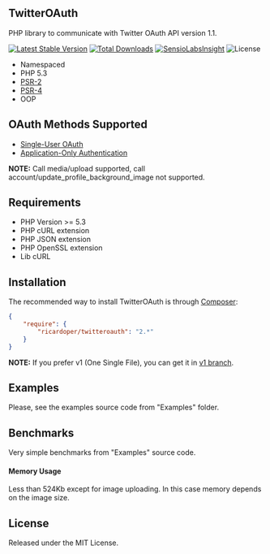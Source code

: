 ## TwitterOAuth ##
PHP library to communicate with Twitter OAuth API version 1.1.

[![Latest Stable Version](https://poser.pugx.org/ricardoper/twitteroauth/v/stable.svg)](https://packagist.org/packages/ricardoper/twitteroauth) [![Total Downloads](https://poser.pugx.org/ricardoper/twitteroauth/downloads.svg)](https://packagist.org/packages/ricardoper/twitteroauth) [![SensioLabsInsight](https://insight.sensiolabs.com/projects/037e7000-eca4-43a3-b1fd-1f9de8ad310c/mini.png)](https://insight.sensiolabs.com/projects/037e7000-eca4-43a3-b1fd-1f9de8ad310c) ![License](https://poser.pugx.org/ricardoper/twitteroauth/license.svg)

- Namespaced
- PHP 5.3
- [PSR-2](http://www.php-fig.org/psr/psr-2/ "PHP Framework Interop Group")
- [PSR-4](http://www.php-fig.org/psr/psr-4/ "PHP Framework Interop Group")
- OOP


## OAuth Methods Supported ##
- [Single-User OAuth](https://dev.twitter.com/oauth/overview/single-user "Single-user OAuth with Examples")
- [Application-Only Authentication](https://dev.twitter.com/oauth/application-only "Application-only authentication Overview")

**NOTE:** Call media/upload supported, call account/update_profile_background_image not supported.


## Requirements ##
- PHP Version >= 5.3
- PHP cURL extension
- PHP JSON extension
- PHP OpenSSL extension
- Lib cURL

## Installation ##
The recommended way to install TwitterOAuth is through [Composer](http://getcomposer.org/):

```json
{
    "require": {
        "ricardoper/twitteroauth": "2.*"
    }
}
```

**NOTE:** If you prefer v1 (One Single File), you can get it in [v1 branch](https://github.com/ricardoper/TwitterOAuth/tree/v1).

## Examples ##
Please, see the examples source code from "Examples" folder.


## Benchmarks ##
Very simple benchmarks from "Examples" source code.

#### Memory Usage ####
Less than 524Kb except for image uploading. In this case memory depends on the image size.


## License ##
Released under the MIT License.
